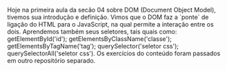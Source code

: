 Hoje na primeira aula da secão 04 sobre DOM (Document Object Model), tivemos sua introdução e definição.
Vimos que o DOM faz a ´ponte´ de ligação do HTML para o JavaScript, na qual permite a interação entre os dois.
Aprendemos também seus seletores, tais quais como: getElementById('id'); getElementsByClassName('classe'); getElementsByTagName('tag'); querySelector('seletor css'); querySelectorAll('seletor css').
Os exercícios do conteúdo foram passados em outro repositório separado.